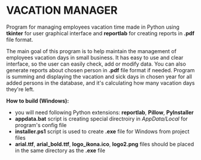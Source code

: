 # VACATION MANAGER
Program for managing employees vacation time made in Python using **tkinter** for user graphical interface and **reportlab** for creating
reports in **.pdf** file format.

The main goal of this program is to help maintain the management of employees vacation days in small business. It has easy to use and
clear interface, so the user can easily check, add or modify data. You can also generate reports about chosen person in **.pdf** file 
format if needed. Program is summing and displaying the vacation and sick days in chosen year for all added persons in the database, 
and it's calculating how many vacation days they're left.

**How to build (Windows):**
- you will need following Python extensions: **reportlab**, **Pillow**, **PyInstaller**
- **appdata.bat** script is creating special directroiry in *AppData/Local* for program's config file
- **installer.ps1** script is used to create **.exe** file for Windows from project files
- **arial.ttf**, **arial_bold.ttf**, **logo_ikona.ico**, **logo2.png** files should be placed in the same directory as the **.exe** file
